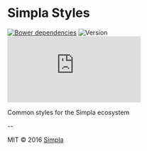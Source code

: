 # Simpla Styles
[![Bower dependencies][bowerdeps-badge]][bowerdeps-url] ![Version][bower-badge] ![Size][size-badge]

Common styles for the Simpla ecosystem

--

MIT © 2016 [Simpla](https://www.simpla.io)

[bower-badge]: https://img.shields.io/bower/v/simpla-styles.svg
[bowerdeps-badge]: https://img.shields.io/gemnasium/SimpleElements/simpla-styles.svg
[bowerdeps-url]: https://gemnasium.com/bower/simpla-styles
[size-badge]: https://badges.herokuapp.com/size/github/SimpleElements/simpla-styles/master/simple-button.html?gzip=true&color=blue
